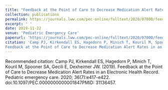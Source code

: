 ```yaml
---
title: "Feedback at the Point of Care to Decrease Medication Alert Rates in an Electronic Health Record"
collection: publications
permalink: https://journals.lww.com/pec-online/fulltext/2020/07000/feedback_at_the_point_of_care_to_decrease.26.aspx
excerpt: ' '
date: 2019-11-22
venue: 'Pediatric Emergency Care'
paperurl: 'https://journals.lww.com/pec-online/fulltext/2020/07000/feedback_at_the_point_of_care_to_decrease.26.aspx'
citation: 'Camp PJ, Kirkendall ES, Hagedorn P, Minich T, Kouril M, Spooner SA, Gecili E, Dexheimer JW. (2019). &quot;
Feedback at the Point of Care to Decrease Medication Alert Rates in an Electronic Health Record.&quot; <i> Pediatric emergency care</i> 36(7):e417-e422.'
---
```


Recommended citation: Camp PJ, Kirkendall ES, Hagedorn P, Minich T, Kouril M, Spooner SA, Gecili E, Dexheimer JW. (2019). 
Feedback at the Point of Care to Decrease Medication Alert Rates in an Electronic Health Record. 
Pediatric emergency care. 2020; 36(7):e417-e422. doi:10.1097/PEC.0000000000001847PMID: 31136457.
